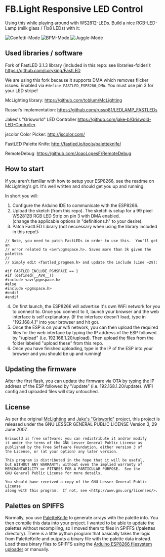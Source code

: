 # FB.Light Responsive LED Control

Using this while playing around with WS2812-LEDs. Build a nice RGB-LED-Lamp (milk glass / 11x8 LEDs) with it:

![Confetti-Mode](https://breakout.bernis-hideout.de/git/FB.Light/confetti_1_small.gif)
![BPM-Mode](https://breakout.bernis-hideout.de/git/FB.Light/bpm_small.gif)
![Juggle-Mode](https://breakout.bernis-hideout.de/git/FB.Light/juggle_small.gif)

## Used libraries / software

Fork of FastLED 3.1.3 library (included in this repo: see libraries-folder!):
https://github.com/coryking/FastLED

We are using this fork because it supports DMA which removes flicker issues. Enabled via `#define FASTLED_ESP8266_DMA`. You must use pin 3 for your LED stripe!

McLighting library:
https://github.com/toblum/McLighting

Russel's implementation:
https://github.com/russp81/LEDLAMP_FASTLEDs

Jakes's "Grisworld" LED Controller
https://github.com/jake-b/Griswold-LED-Controller

jscolor Color Picker:
http://jscolor.com/

FastLED Palette Knife:
http://fastled.io/tools/paletteknife/

RemoteDebug:
https://github.com/JoaoLopesF/RemoteDebug

## How to start

If you aren't familiar with how to setup your ESP8266, see the readme on McLighting's git.  It's well written and should get you up and running.

In short you will:

1.  Configure the Arduino IDE to communicate with the ESP8266.
2.  Upload the sketch (from this repo). The sketch is setup for a 99 pixel WS2812B RGB LED Strip on pin 3 with DMA enabled.   
    (change the applicable options in "definitions.h" to your desire).
3.  Patch FastLED Library (not neccessary when using the library included in this repo!):

```arduino
// Note, you need to patch FastLEDs in order to use this.  You'll get an
// error related to <avr\pgmspace.h>. Saves more than 3k given the palettes
//
// Simply edit <fastled_progmem.h> and update the include (Line ~29):

#if FASTLED_INCLUDE_PGMSPACE == 1
#if (defined(__AVR__))
#include <avr\pgmspace.h>
#else
#include <pgmspace.h>
#endif
#endif
```

4.  On first launch, the ESP8266 will advertise it's own WiFi network for you to connect to. Once you connect to it, launch your browser
    and the web interface is self explanatory. (If the interface doesn't load, type in "192.168.4.1" into your browser and hit go).
5.  Once the ESP is on your wifi network, you can then upload the required files for the web interface by typing the IP address
    of the ESP followed by "/upload" (i.e. 192.168.1.20/upload).  Then upload the files from the folder labeled "upload these" from this         repo.
6.  Once you have finished uploading, type in the IP of the ESP into your browser and you should be up and running!

## Updating the firmware

After the first flash, you can update the firmware via OTA by typing the IP address of the ESP followed by "/update" (i.e. 192.168.1.20/update). WIFI config and uploaded files will stay untouched.

## License

As per the original [McLighting](https://github.com/toblum/McLighting) and [Jake's "Grisworld"](https://github.com/jake-b/Griswold-LED-Controller) project, this project is released under the GNU LESSER GENERAL PUBLIC LICENSE Version 3, 29 June 2007.

	Griswold is free software: you can redistribute it and/or modify
	it under the terms of the GNU Lesser General Public License as 
	published by the Free Software Foundation, either version 3 of 
	the License, or (at your option) any later version.

	This program is distributed in the hope that it will be useful,
	but WITHOUT ANY WARRANTY; without even the implied warranty of
	MERCHANTABILITY or FITNESS FOR A PARTICULAR PURPOSE.  See the
	GNU General Public License for more details.

	You should have received a copy of the GNU Lesser General Public License
	along with this program.  If not, see <http://www.gnu.org/licenses/>.

## Palettes on SPIFFS

Normally, you use [PaletteKnife](http://fastled.io/tools/paletteknife/) to generate arrays with the palette info.  You then compile this data into your project.  I wanted to be able to update the palettes without recompiling, so I moved them to files in SPIFFS (/palettes directory).  There is a little python program that basically takes the logic from PaletteKnife and outputs a binary file with the palette data instead.  Load these binary files to SPIFFS using the [Arduino ESP8266 filesystem uploader](https://github.com/esp8266/arduino-esp8266fs-plugin) or manually.
